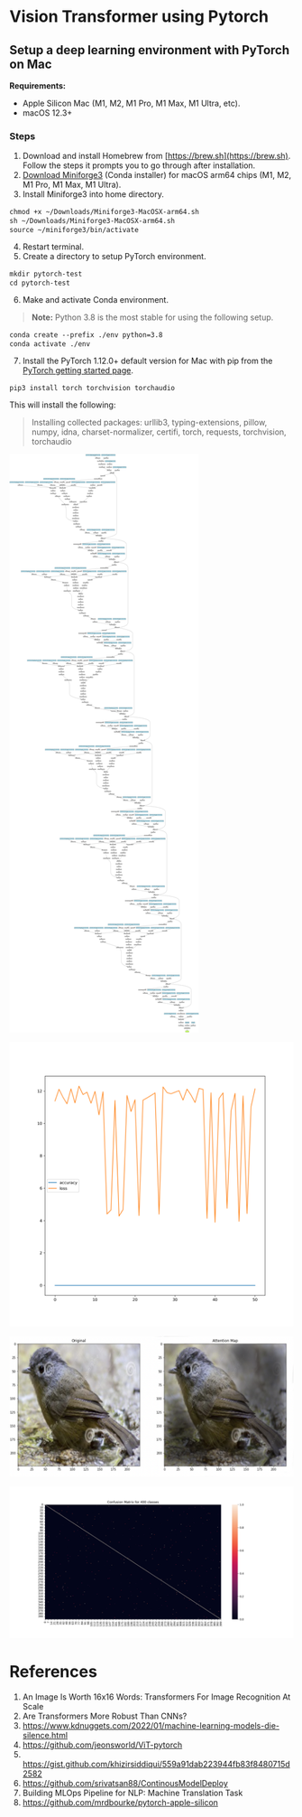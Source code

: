 # Vision Transformer using Pytorch

## Setup a deep learning environment with PyTorch on Mac

**Requirements:**
* Apple Silicon Mac (M1, M2, M1 Pro, M1 Max, M1 Ultra, etc).
* macOS 12.3+ 

### Steps

1. Download and install Homebrew from [https://brew.sh](https://brew.sh). Follow the steps it prompts you to go through after installation.
2. [Download Miniforge3](https://github.com/conda-forge/miniforge/releases/latest/download/Miniforge3-MacOSX-arm64.sh) (Conda installer) for macOS arm64 chips (M1, M2, M1 Pro, M1 Max, M1 Ultra).
3. Install Miniforge3 into home directory.

```other
chmod +x ~/Downloads/Miniforge3-MacOSX-arm64.sh
sh ~/Downloads/Miniforge3-MacOSX-arm64.sh
source ~/miniforge3/bin/activate
```

4. Restart terminal.
5. Create a directory to setup PyTorch environment.

```other
mkdir pytorch-test
cd pytorch-test
```

6. Make and activate Conda environment. 

> **Note:** 
> Python 3.8 is the most stable for using the following setup.

```other
conda create --prefix ./env python=3.8
conda activate ./env
```

7. Install the PyTorch 1.12.0+ default version for Mac with pip from the [PyTorch getting started page](https://pytorch.org/get-started/locally/). 


```other
pip3 install torch torchvision torchaudio
```

This will install the following: 
> Installing collected packages: urllib3, typing-extensions, pillow, numpy, idna, charset-normalizer, certifi, torch, requests, torchvision, torchaudio

![Alt text](metadata/VIT.png)

![Alt text](metadata/results/accuracy_loss.png)

![Alt text](metadata/results/attn.png)

![Alt text](metadata/results/confusion_matrix.png)

# References
1. An Image Is Worth 16x16 Words: Transformers For Image Recognition At Scale
2. Are Transformers More Robust Than CNNs?
3. https://www.kdnuggets.com/2022/01/machine-learning-models-die-silence.html
4. https://github.com/jeonsworld/ViT-pytorch 
5. ​​https://gist.github.com/khizirsiddiqui/559a91dab223944fb83f8480715d2582
6. https://github.com/srivatsan88/ContinousModelDeploy 
7. Building MLOps Pipeline for NLP: Machine Translation Task 
8. https://github.com/mrdbourke/pytorch-apple-silicon

